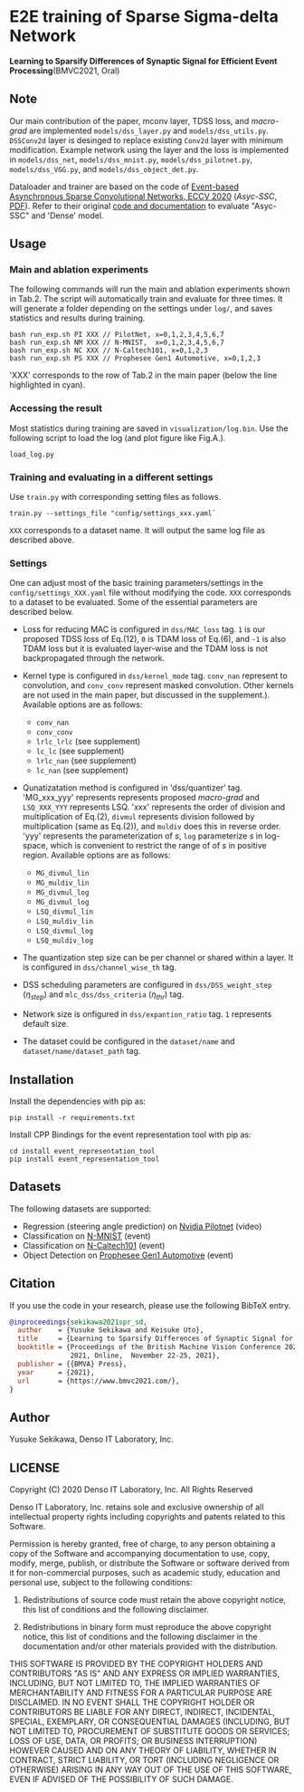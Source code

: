 # E2E training of Sparse Sigma-delta Network
**Learning to Sparsify Differences of Synaptic Signal for Efficient Event Processing**(BMVC2021, Oral)


## Note
Our main contribution of the paper, mconv layer, TDSS loss, and *macro-grad* are implemented `models/dss_layer.py` and `models/dss_utils.py`. `DSSConv2d` layer is desinged to replace existing `Conv2d` layer with minimum modification.
Example network using the layer and the loss is implemented in `models/dss_net`, `models/dss_mnist.py`, `models/dss_pilotnet.py`, `models/dss_VGG.py`, and `models/dss_object_det.py`.

Dataloader and trainer are based on the code of [Event-based Asynchronous Sparse Convolutional Networks, ECCV 2020](https://github.com/uzh-rpg/rpg_asynet)
(*Asyc-SSC*, [PDF](http://rpg.ifi.uzh.ch/docs/ECCV20_Messikommer.pdf)).
Refer to their original [code and documentation](https://github.com/uzh-rpg/rpg_asynet) to evaluate "Asyc-SSC" and 'Dense' model.


## Usage
###  Main and ablation experiments
The following commands will run the main and ablation experiments shown in Tab.2. 
The script will automatically train  and evaluate  for three times. 
It will generate a folder depending on the settings under `log/`, and saves statistics and results during training.
```
bash run_exp.sh PI XXX // PilotNet, x=0,1,2,3,4,5,6,7
bash run_exp.sh NM XXX // N-MNIST,  x=0,1,2,3,4,5,6,7
bash run_exp.sh NC XXX // N-Caltech101, x=0,1,2,3
bash run_exp.sh PS XXX // Prophesee Gen1 Automotive, x=0,1,2,3
```
'XXX' corresponds to the row of Tab.2 in the main paper (below the line highlighted in cyan).

###  Accessing the result
Most statistics during training are saved in `visualization/log.bin`.
Use the following script to load the log (and plot figure like Fig.A.).
```
load_log.py
```

### Training and evaluating in a different settings
Use `train.py` with corresponding setting files as follows.
```
train.py --settings_file "config/settings_xxx.yaml`
```
`XXX` corresponds to a dataset name. It will output the same log file as described above.


### Settings
One can adjust most of the basic training parameters/settings in the `config/settings_XXX.yaml` file without modifying the code. 
`XXX` corresponds to a dataset to be evaluated.
Some of the essential parameters are described below.
- Loss for reducing MAC is configured in  `dss/MAC_loss` tag. `1` is our proposed TDSS loss of Eq.(12), `0` is TDAM loss of Eq.(6), and `-1` is also TDAM loss but it is evaluated layer-wise and the TDAM loss is not backpropagated through the network. 
- Kernel type is configured in  `dss/kernel_mode` tag. `conv_nan` represent to convolution, and `conv_conv`  represent masked convolution. Other kernels are not used in the main paper, but discussed in the supplement.). Available options are as follows:
    - `conv_nan`
    - `conv_conv` 
    - `lrlc_lrlc` (see supplement)
    - `lc_lc` (see supplement)
    - `lrlc_nan` (see supplement)
    - `lc_nan` (see supplement)

- Qunatizatation method is configured in 'dss/quantizer' tag. 
'MG_xxx_yyy' represents represents proposed *macro-grad* and `LSQ_XXX_YYY` represents LSQ. 
'xxx' represents the order of division and multiplication of Eq.(2), `divmul` represents division followed by multiplication (same as Eq.(2)), and `muldiv` does this in reverse order. 
'yyy' represents the parameterization of $s$, `log` parameterize $s$ in log-space, which is convenient to restrict the range of of $s$ in positive region. Available options are as follows:
    - `MG_divmul_lin`
    - `MG_muldiv_lin`
    - `MG_divmul_log` 
    - `MG_divmul_log`
    - `LSQ_divmul_lin`
    - `LSQ_muldiv_lin`
    - `LSQ_divmul_log` 
    - `LSQ_muldiv_log`

- The quantization step size can be per channel or shared within a layer. It is configured in  `dss/channel_wise_th` tag.
- DSS scheduling parameters are configured in  `dss/DSS_weight_step` ($\eta_{step}$) and `mlc_dss/dss_criteria` ($\eta_{thr}$)  tag.
- Network size is onfigured in  `dss/expantion_ratio` tag. `1` represents default size.
- The dataset could be configured in the `dataset/name` and  `dataset/name/dataset_path` tag.


## Installation
Install the dependencies with pip as:
```
pip install -r requirements.txt
```
Install CPP Bindings for the event representation tool with pip as:
```
cd install event_representation_tool
pip install event_representation_tool
```

## Datasets
The following datasets are supported:
* Regression (steering angle prediction) on [Nvidia Pilotnet](https://github.com/lhzlhz/PilotNet) (video) 
* Classification on [N-MNIST](https://www.google.com/url?q=https%3A%2F%2Fwww.dropbox.com%2Fsh%2Ftg2ljlbmtzygrag%2FAABrCc6FewNZSNsoObWJqY74a%3Fdl%3D0&sa=D&sntz=1&usg=AFQjCNErunHbfiO0S6DM_6iqNwEaPuU4VQ)   (event)  
* Classification on [N-Caltech101](http://rpg.ifi.uzh.ch/datasets/gehrig_et_al_iccv19/N-Caltech101.zip)   (event)
* Object Detection on [Prophesee Gen1 Automotive](https://www.prophesee.ai/2020/01/24/prophesee-gen1-automotive-detection-dataset/) (event)

## Citation
If you use the code in your research,  please use the following BibTeX entry.
```BibTeX
@inproceedings{sekikawa2021spr_sd,
  author    = {Yusuke Sekikawa and Keisuke Uto},
  title     = {Learning to Sparsify Differences of Synaptic Signal for Efficient Event Processing},
  booktitle = {Proceedings of the British Machine Vision Conference 2021, {BMVC}
               2021, Online,  November 22-25, 2021},
  publisher = {{BMVA} Press},
  year      = {2021},
  url       = {https://www.bmvc2021.com/},
}
```

## Author
Yusuke Sekikawa, Denso IT Laboratory, Inc.

## LICENSE

Copyright (C) 2020 Denso IT Laboratory, Inc.
All Rights Reserved

Denso IT Laboratory, Inc. retains sole and exclusive ownership of all
intellectual property rights including copyrights and patents related to this
Software.

Permission is hereby granted, free of charge, to any person obtaining a copy
of the Software and accompanying documentation to use, copy, modify, merge,
publish, or distribute the Software or software derived from it for
non-commercial purposes, such as academic study, education and personal use,
subject to the following conditions:

1. Redistributions of source code must retain the above copyright notice,
this list of conditions and the following disclaimer.

2. Redistributions in binary form must reproduce the above copyright notice,
this list of conditions and the following disclaimer in the documentation
and/or other materials provided with the distribution.

THIS SOFTWARE IS PROVIDED BY THE COPYRIGHT HOLDERS AND CONTRIBUTORS "AS IS"
AND ANY EXPRESS OR IMPLIED WARRANTIES, INCLUDING, BUT NOT LIMITED TO, THE
IMPLIED WARRANTIES OF MERCHANTABILITY AND FITNESS FOR A PARTICULAR PURPOSE
ARE DISCLAIMED. IN NO EVENT SHALL THE COPYRIGHT HOLDER OR CONTRIBUTORS BE
LIABLE FOR ANY DIRECT, INDIRECT, INCIDENTAL, SPECIAL, EXEMPLARY, OR
CONSEQUENTIAL DAMAGES (INCLUDING, BUT NOT LIMITED TO, PROCUREMENT OF
SUBSTITUTE GOODS OR SERVICES; LOSS OF USE, DATA, OR PROFITS; OR BUSINESS
INTERRUPTION) HOWEVER CAUSED AND ON ANY THEORY OF LIABILITY, WHETHER IN
CONTRACT, STRICT LIABILITY, OR TORT (INCLUDING NEGLIGENCE OR OTHERWISE)
ARISING IN ANY WAY OUT OF THE USE OF THIS SOFTWARE, EVEN IF ADVISED OF THE
POSSIBILITY OF SUCH DAMAGE.
